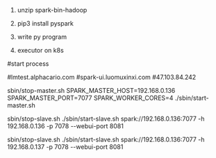 1. unzip spark-bin-hadoop

2. pip3 install pyspark

3. write py program

4. executor on k8s



#start process

#lmtest.alphacario.com
#spark-ui.luomuxinxi.com
#47.103.84.242

sbin/stop-master.sh
SPARK_MASTER_HOST=192.168.0.136 SPARK_MASTER_PORT=7077 SPARK_WORKER_CORES=4 ./sbin/start-master.sh

sbin/stop-slave.sh
./sbin/start-slave.sh spark://192.168.0.136:7077 -h 192.168.0.136 -p 7078 --webui-port 8081

sbin/stop-slave.sh
./sbin/start-slave.sh spark://192.168.0.136:7077 -h 192.168.0.137 -p 7078 --webui-port 8081
